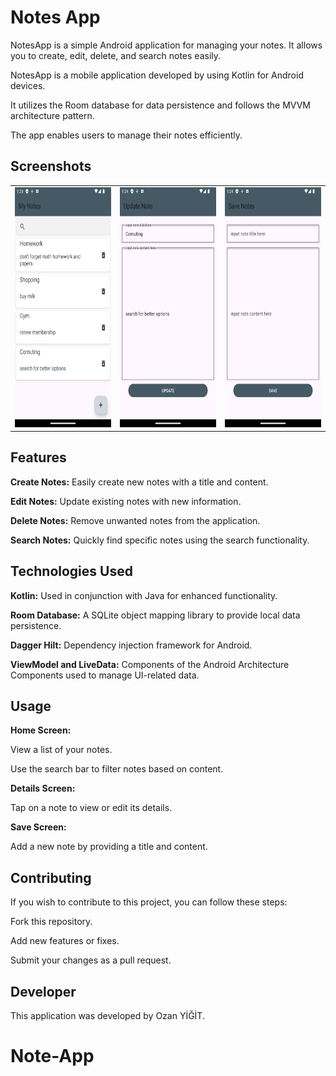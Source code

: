 # Notes App

NotesApp is a simple Android application for managing your notes. It allows you to create, edit, delete, and search notes easily.

NotesApp is a mobile application developed by using Kotlin for Android devices. 

It utilizes the Room database for data persistence and follows the MVVM architecture pattern. 

The app enables users to manage their notes efficiently.

## Screenshots

<table>
  <tr>
    <td><img src="Screenshot_1.png" alt="Main 1" width="216" height="384"></td>
    <td><img src="Screenshot_2.png" alt="Main 2" width="216" height="384"></td>
    <td><img src="Screenshot_3.png" alt="Main 3" width="216" height="384"></td>
  </tr>
</table>


## Features

**Create Notes:** Easily create new notes with a title and content.

**Edit Notes:** Update existing notes with new information.

**Delete Notes:** Remove unwanted notes from the application.

**Search Notes:** Quickly find specific notes using the search functionality.

## Technologies Used

**Kotlin:** Used in conjunction with Java for enhanced functionality.

**Room Database:** A SQLite object mapping library to provide local data persistence.

**Dagger Hilt:** Dependency injection framework for Android.

**ViewModel and LiveData:** Components of the Android Architecture Components used to manage UI-related data.

## Usage

**Home Screen:**

View a list of your notes.

Use the search bar to filter notes based on content.

**Details Screen:**

Tap on a note to view or edit its details.

**Save Screen:**

Add a new note by providing a title and content.

## Contributing

If you wish to contribute to this project, you can follow these steps:

Fork this repository.

Add new features or fixes.

Submit your changes as a pull request.

## Developer

This application was developed by Ozan YİĞİT.
# Note-App
